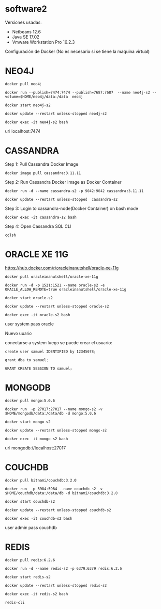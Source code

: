 # software2

Versiones usadas:
- Netbeans 12.6
- Java SE 17.02
- Vmware Workstation Pro 16.2.3

Configuración de Docker (No es necesario si se tiene la maquina virtual)
		
# NEO4J

	docker pull neo4j

	docker run --publish=7474:7474 --publish=7687:7687  --name neo4j-s2 --volume=$HOME/neo4j/data:/data  neo4j

	docker start neo4j-s2

	docker update --restart unless-stopped neo4j-s2

	docker exec -it neo4j-s2 bash

url	localhost:7474




# CASSANDRA

Step 1: Pull Cassandra Docker Image

	docker image pull cassandra:3.11.11

Step 2: Run Cassandra Docker Image as Docker Container

	docker run -d --name cassandra-s2 -p 9042:9042 cassandra:3.11.11
	
	docker update --restart unless-stopped  cassandra-s2

Step 3: Login to cassandra-node(Docker Container) on bash mode

	docker exec -it cassandra-s2 bash

Step 4: Open Cassandra SQL CLI

	cqlsh



# ORACLE XE 11G

https://hub.docker.com/r/oracleinanutshell/oracle-xe-11g

	docker pull oracleinanutshell/oracle-xe-11g

	docker run -d -p 1521:1521 --name oracle-s2 -e ORACLE_ALLOW_REMOTE=true oracleinanutshell/oracle-xe-11g

	docker start oracle-s2

	docker update --restart unless-stopped oracle-s2

	docker exec -it oracle-s2 bash

user	system
pass	oracle

Nuevo uuario

conectarse a system
luego se puede crear el usuario:

	create user samuel IDENTIFIED by 12345678;

	grant dba to samuel;

	GRANT CREATE SESSION TO samuel;




# MONGODB
		
	docker pull mongo:5.0.6

	docker run  -p 27017:27017 --name mongo-s2 -v $HOME/mongodb/data:/data/db -d mongo:5.0.6

	docker start mongo-s2

	docker update --restart unless-stopped mongo-s2

	docker exec -it mongo-s2 bash

url	mongodb://localhost:27017



# COUCHDB

	docker pull bitnami/couchdb:3.2.0

	docker run  -p 5984:5984 --name couchdb-s2 -v $HOME/couchdb/data:/data/db -d bitnami/couchdb:3.2.0

	docker start couchdb-s2

	docker update --restart unless-stopped couchdb-s2

	docker exec -it couchdb-s2 bash

user	admin
pass	couchdb



# REDIS

	docker pull redis:6.2.6

	docker run -d --name redis-s2 -p 6379:6379 redis:6.2.6

	docker start redis-s2

	docker update --restart unless-stopped redis-s2

	docker exec -it redis-s2 bash

	redis-cli
